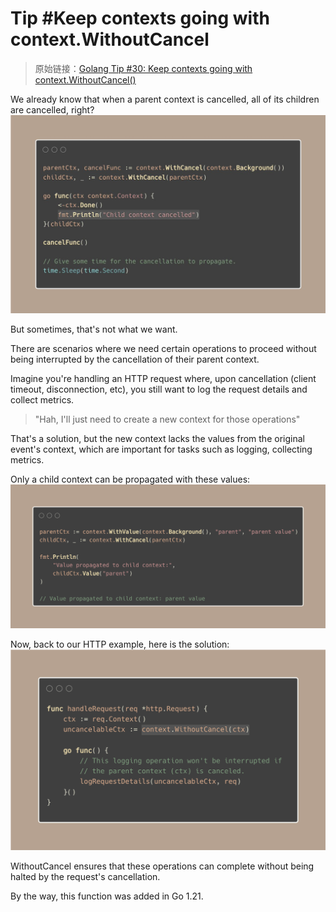 # Tip #Keep contexts going with context.WithoutCancel

> 原始链接：[Golang Tip #30: Keep contexts going with context.WithoutCancel()](https://twitter.com/func25/status/1761388781201174853)

We already know that when a parent context is cancelled, all of its children are cancelled, right?
![](./images/030/1.jpeg)

But sometimes, that's not what we want.

There are scenarios where we need certain operations to proceed without being interrupted by the cancellation of their parent context.

Imagine you're handling an HTTP request where, upon cancellation (client timeout, disconnection, etc), you still want to log the request details and collect metrics.

> "Hah, I'll just need to create a new context for those operations"

That's a solution, but the new context lacks the values from the original event's context, which are important for tasks such as logging, collecting metrics.

Only a child context can be propagated with these values:
![](./images/030/2.png)

Now, back to our HTTP example, here is the solution:
![](./images/030/3.png)

WithoutCancel ensures that these operations can complete without being halted by the request's cancellation.

By the way, this function was added in Go 1.21.
